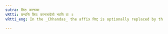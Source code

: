```yaml
---
sutra: लिटः कानज्वा
vRtti: छन्दसि लिटः कानजादेशो भवति वा ॥
vRtti_eng: In the _Chhandas_ the affix लिट् is optionally replaced by the affix कानच् ।

---
```

